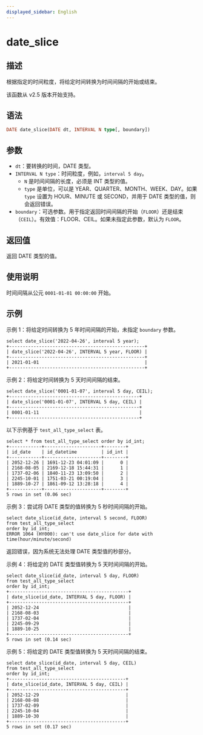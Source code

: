 ```yaml
---
displayed_sidebar: English
---
```


# date_slice

## 描述

根据指定的时间粒度，将给定时间转换为时间间隔的开始或结束。

该函数从 v2.5 版本开始支持。

## 语法

```Haskell
DATE date_slice(DATE dt, INTERVAL N type[, boundary])
```

## 参数

- `dt`：要转换的时间，DATE 类型。
- `INTERVAL N type`：时间粒度，例如，`interval 5 day`。
  - `N` 是时间间隔的长度，必须是 INT 类型的值。
  - `type` 是单位，可以是 YEAR、QUARTER、MONTH、WEEK、DAY。如果 `type` 设置为 HOUR、MINUTE 或 SECOND，并用于 DATE 类型的值，则会返回错误。
- `boundary`：可选参数。用于指定返回时间间隔的开始（`FLOOR`）还是结束（`CEIL`）。有效值：FLOOR、CEIL。如果未指定此参数，默认为 `FLOOR`。

## 返回值

返回 DATE 类型的值。

## 使用说明

时间间隔从公元 `0001-01-01 00:00:00` 开始。

## 示例

示例 1：将给定时间转换为 5 年时间间隔的开始，未指定 `boundary` 参数。

```Plaintext
select date_slice('2022-04-26', interval 5 year);
+--------------------------------------------------+
| date_slice('2022-04-26', INTERVAL 5 year, FLOOR) |
+--------------------------------------------------+
| 2021-01-01                                       |
+--------------------------------------------------+
```

示例 2：将给定时间转换为 5 天时间间隔的结束。

```Plaintext
select date_slice('0001-01-07', interval 5 day, CEIL);
+------------------------------------------------+
| date_slice('0001-01-07', INTERVAL 5 day, CEIL) |
+------------------------------------------------+
| 0001-01-11                                     |
+------------------------------------------------+
```

以下示例基于 `test_all_type_select` 表。

```Plaintext
select * from test_all_type_select order by id_int;
+------------+---------------------+--------+
| id_date    | id_datetime         | id_int |
+------------+---------------------+--------+
| 2052-12-26 | 1691-12-23 04:01:09 |      0 |
| 2168-08-05 | 2169-12-18 15:44:31 |      1 |
| 1737-02-06 | 1840-11-23 13:09:50 |      2 |
| 2245-10-01 | 1751-03-21 00:19:04 |      3 |
| 1889-10-27 | 1861-09-12 13:28:18 |      4 |
+------------+---------------------+--------+
5 rows in set (0.06 sec)
```

示例 3：尝试将 DATE 类型的值转换为 5 秒时间间隔的开始。

```Plaintext
select date_slice(id_date, interval 5 second, FLOOR)
from test_all_type_select
order by id_int;
ERROR 1064 (HY000): can't use date_slice for date with time(hour/minute/second)
```

返回错误，因为系统无法处理 DATE 类型值的秒部分。

示例 4：将给定的 DATE 类型值转换为 5 天时间间隔的开始。

```Plaintext
select date_slice(id_date, interval 5 day, FLOOR)
from test_all_type_select
order by id_int;
+--------------------------------------------+
| date_slice(id_date, INTERVAL 5 day, FLOOR) |
+--------------------------------------------+
| 2052-12-24                                 |
| 2168-08-03                                 |
| 1737-02-04                                 |
| 2245-09-29                                 |
| 1889-10-25                                 |
+--------------------------------------------+
5 rows in set (0.14 sec)
```

示例 5：将给定的 DATE 类型值转换为 5 天时间间隔的结束。

```Plaintext
select date_slice(id_date, interval 5 day, CEIL)
from test_all_type_select
order by id_int;
+-------------------------------------------+
| date_slice(id_date, INTERVAL 5 day, CEIL) |
+-------------------------------------------+
| 2052-12-29                                |
| 2168-08-08                                |
| 1737-02-09                                |
| 2245-10-04                                |
| 1889-10-30                                |
+-------------------------------------------+
5 rows in set (0.17 sec)
```